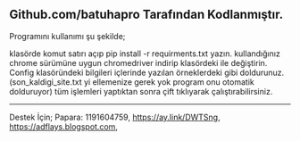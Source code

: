 Github.com/batuhapro Tarafından Kodlanmıştır.
---------
Programını kullanımı şu şekilde;

klasörde komut satırı açıp pip install -r requirments.txt yazın.
kullandığınız chrome sürümüne uygun chromedriver indirip klasördeki ile değiştirin.
Config klasöründeki bilgileri içlerinde yazılan örneklerdeki gibi doldurunuz. (son_kaldigi_site.txt yi ellemenize gerek yok program onu otomatik dolduruyor)
tüm işlemleri yaptıktan sonra çift tıklıyarak çalıştırabilirsiniz.

-----
Destek İçin;
Papara: 1191604759, https://ay.link/DWTSng,  https://adflays.blogspot.com,  
